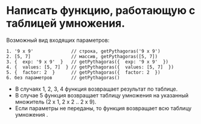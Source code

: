 # Написать функцию, работающую с таблицей умножения.

 Возможный вид входящих параметров:

```
1. '9 x 9'              // строка, getPythagoras('9 x 9')
2. [5, 7]               // массив, getPythagoras([5, 7])
3. {  exp: '9 x 9'  }   // getPythagoras({  exp: '9 x 9'  })
4. {  values: [5, 7]  } // getPythagoras({  values: [5, 7]  })
5. {  factor: 2  }      // getPythagoras({  factor: 2  })
6. без параметров       // getPythagoras()
```

- В случаях 1, 2, 3, 4 функция возвращает результат по таблице.
- В случае 5 функция возвращает таблицу умножения на указанный множитель (2 x 1, 2 x 2 .. 2 x 9).
- Если параметры не переданы, то функция возвращает всю таблицу умножения .